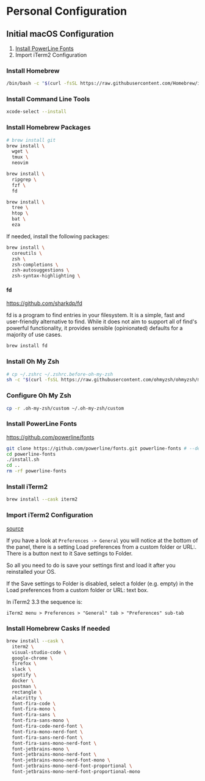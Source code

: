 # Personal Configuration

## Initial macOS Configuration

1. [Install PowerLine Fonts](#install-powerline-fonts)
2. Import iTerm2 Configuration

### Install Homebrew

```sh
/bin/bash -c "$(curl -fsSL https://raw.githubusercontent.com/Homebrew/install/HEAD/install.sh)"
```

### Install Command Line Tools

```sh
xcode-select --install
```

### Install Homebrew Packages

```sh
# brew install git
brew install \
  wget \
  tmux \
  neovim
```

```sh
brew install \
  ripgrep \
  fzf \
  fd
```

```sh
brew install \
  tree \
  htop \
  bat \
  eza
```

If needed, install the following packages:
```sh
brew install \
  coreutils \
  zsh \
  zsh-completions \
  zsh-autosuggestions \
  zsh-syntax-highlighting \
```

#### fd

https://github.com/sharkdp/fd

fd is a program to find entries in your filesystem. It is a simple, fast and user-friendly alternative to find. While it does not aim to support all of find's powerful functionality, it provides sensible (opinionated) defaults for a majority of use cases.

```sh
brew install fd
```

### Install Oh My Zsh

```sh
# cp ~/.zshrc ~/.zshrc.before-oh-my-zsh
sh -c "$(curl -fsSL https://raw.githubusercontent.com/ohmyzsh/ohmyzsh/master/tools/install.sh)"
``` 

### Configure Oh My Zsh

```sh
cp -r .oh-my-zsh/custom ~/.oh-my-zsh/custom
```

### Install PowerLine Fonts

https://github.com/powerline/fonts

```sh
git clone https://github.com/powerline/fonts.git powerline-fonts # --depth=1
cd powerline-fonts
./install.sh
cd ..
rm -rf powerline-fonts
```

### Install iTerm2

```sh
brew install --cask iterm2
```

### Import iTerm2 Configuration

[source](https://stackoverflow.com/questions/22943676/how-to-export-iterm2-profiles)

If you have a look at `Preferences -> General` you will notice at the bottom of the panel, there is a setting Load preferences from a custom folder or URL:. There is a button next to it Save settings to Folder.

So all you need to do is save your settings first and load it after you reinstalled your OS.

If the Save settings to Folder is disabled, select a folder (e.g. empty) in the Load preferences from a custom folder or URL: text box.

In iTerm2 3.3 the sequence is:

```
iTerm2 menu > Preferences > "General" tab > "Preferences" sub-tab
```


### Install Homebrew Casks If needed

```sh
brew install --cask \
  iterm2 \
  visual-studio-code \
  google-chrome \
  firefox \
  slack \
  spotify \
  docker \
  postman \
  rectangle \
  alacritty \
  font-fira-code \
  font-fira-mono \
  font-fira-sans \
  font-fira-sans-mono \
  font-fira-code-nerd-font \
  font-fira-mono-nerd-font \
  font-fira-sans-nerd-font \
  font-fira-sans-mono-nerd-font \
  font-jetbrains-mono \
  font-jetbrains-mono-nerd-font \
  font-jetbrains-mono-nerd-font-mono \
  font-jetbrains-mono-nerd-font-proportional \
  font-jetbrains-mono-nerd-font-proportional-mono
```

